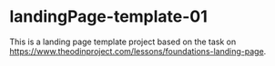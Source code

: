 # landingPage-template-01

This is a landing page template project based on the task on https://www.theodinproject.com/lessons/foundations-landing-page.


